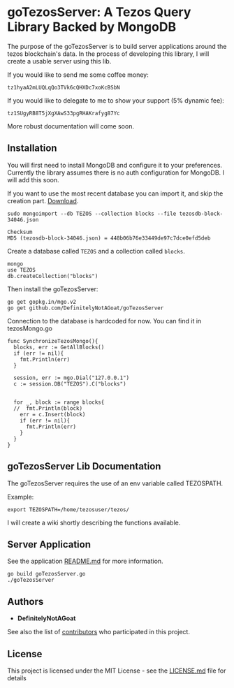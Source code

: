 # goTezosServer: A Tezos Query Library Backed by MongoDB

The purpose of the goTezosServer is to build server applications around the tezos blockchain's data. In the
process of developing this library, I will create a usable server using this lib.

If you would like to send me some coffee money:
```
tz1hyaA2mLUQLqQo3TVk6cQHXDc7xoKcBSbN
```

If you would like to delegate to me to show your support (5% dynamic fee):
```
tz1SUgyRB8T5jXgXAwS33pgRHAKrafyg87Yc
```


More robust documentation will come soon.

## Installation
You will first need to install MongoDB and configure it to your preferences. Currently the library assumes there is no auth configuration for MongoDB. I will add this soon.

If you want to use the most recent database you can import it, and skip the creation part. [Download](https://www.dropbox.com/s/hq14v696ed99997/tezosdb-block-34046.json?dl=0).
```
sudo mongoimport --db TEZOS --collection blocks --file tezosdb-block-34046.json

Checksum
MD5 (tezosdb-block-34046.json) = 448b06b76e33449de97c7dce0efd5deb
```


Create a database called `TEZOS` and a collection called `blocks`.
```
mongo
use TEZOS
db.createCollection("blocks")
```


Then install the goTezosServer:
```
go get gopkg.in/mgo.v2
go get github.com/DefinitelyNotAGoat/goTezosServer

```

Connection to the database is hardcoded for now. You can find it in tezosMongo.go
```
func SynchronizeTezosMongo(){
  blocks, err := GetAllBlocks()
  if (err != nil){
    fmt.Println(err)
  }

  session, err := mgo.Dial("127.0.0.1")
  c := session.DB("TEZOS").C("blocks")


  for _, block := range blocks{
  //  fmt.Println(block)
    err = c.Insert(block)
    if (err != nil){
      fmt.Println(err)
    }
  }
}
```


## goTezosServer Lib Documentation
The goTezosServer requires the use of an env variable called TEZOSPATH.


Example:

```
export TEZOSPATH=/home/tezosuser/tezos/
```

I will create a wiki shortly describing the functions available.


## Server Application

See the application [README.md](https://github.com/DefinitelyNotAGoat/goTezosServer/blob/dev/Programs/README.md) for more information.

```
go build goTezosServer.go
./goTezosServer
```

## Authors

* **DefinitelyNotAGoat**

See also the list of [contributors](https://github.com/DefinitelyNotAGoat/goTezosServer/graphs/contributors) who participated in this project.

## License

This project is licensed under the MIT License - see the [LICENSE.md](LICENSE.md) file for details
